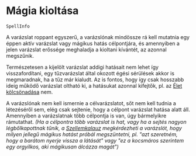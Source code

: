 # Mágia kioltása

`SpellInfo`

A varázslat roppant egyszerű, a varázslónak mindössze rá kell mutatnia egy éppen aktív varázslat vagy mágikus hatás célpontjára, és amennyiben a jelen varázslat erőssége meghaladja a kioltani kívántét, az azonnal megszűnik.

Természetesen a kijelölt varázslat addigi hatásait nem lehet így visszafordítani, egy tűzvarázslat által okozott égési sérülések akkor is megmaradnak, ha a tűz már kialudt. Az is fontos, hogy így csak hosszabb ideig működő varázslat oltható ki, a hatásukat azonnal kifejtők, pl. az [Élet kölcsönadása](spell:lend_life) nem.

A varázslónak nem kell ismernie a célvarázslatot, sőt nem kell tudnia a létezéséről sem, elég csak sejtenie, hogy a célpont varázslat hatása alatt áll. Amennyiben a varázslatnak több célpontja is van, úgy bármelyikre rámutathat. *(Ha a célpontra több varázslat is hat, vagy ha a sejtés nagyon légbőlkapottnak tűnik, a [Szellemkalauz](world:concepts:spirit_guide) megkérdezheti a varázslót, hogy milyen jellegű mágikus hatást próbál megszüntetni, pl. "azt szeretném, hogy a barátom nyerje vissza a látását" vagy "ez a kocsmáros szerintem egy orgyilkos, aki mágikusan álcázza magát")*

